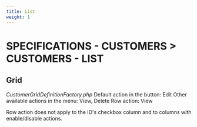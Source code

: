 ```yaml
---
title: List
weight: 1
---
```

# SPECIFICATIONS - CUSTOMERS &gt; CUSTOMERS - LIST

## Grid

_CustomerGridDefinitionFactory.php_ Default action in the button: Edit Other available actions in the menu: View, Delete Row action: View

Row action does not apply to the ID's checkbox column and to columns with enable/disable actions.

